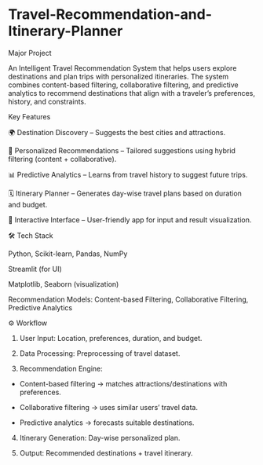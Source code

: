 # Travel-Recommendation-and-Itinerary-Planner
Major Project

An Intelligent Travel Recommendation System that helps users explore destinations and plan trips with personalized itineraries.
The system combines content-based filtering, collaborative filtering, and predictive analytics to recommend destinations that align with a traveler’s preferences, history, and constraints.

Key Features

🌍 Destination Discovery – Suggests the best cities and attractions.

🧠 Personalized Recommendations – Tailored suggestions using hybrid filtering (content + collaborative).

📊 Predictive Analytics – Learns from travel history to suggest future trips.

🗓 Itinerary Planner – Generates day-wise travel plans based on duration and budget.

💬 Interactive Interface – User-friendly app for input and result visualization.

🛠️ Tech Stack

Python, Scikit-learn, Pandas, NumPy

Streamlit (for UI)

Matplotlib, Seaborn (visualization)

Recommendation Models: Content-based Filtering, Collaborative Filtering, Predictive Analytics

⚙️ Workflow

1. User Input: Location, preferences, duration, and budget.

2. Data Processing: Preprocessing of travel dataset.

3. Recommendation Engine:

- Content-based filtering → matches attractions/destinations with preferences.

- Collaborative filtering → uses similar users’ travel data.

- Predictive analytics → forecasts suitable destinations.

4. Itinerary Generation: Day-wise personalized plan.

5. Output: Recommended destinations + travel itinerary.
